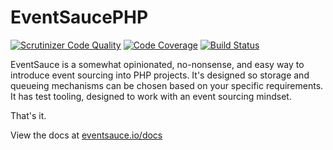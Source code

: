 # EventSaucePHP

[![Scrutinizer Code Quality](https://scrutinizer-ci.com/g/EventSaucePHP/EventSauce/badges/quality-score.png?b=master)](https://scrutinizer-ci.com/g/EventSaucePHP/EventSauce/?branch=master)
[![Code Coverage](https://scrutinizer-ci.com/g/EventSaucePHP/EventSauce/badges/coverage.png?b=master)](https://scrutinizer-ci.com/g/EventSaucePHP/EventSauce/?branch=master)
[![Build Status](https://travis-ci.org/EventSaucePHP/EventSauce.svg?branch=master)](https://travis-ci.org/EventSaucePHP/EventSauce)

EventSauce is a somewhat opinionated, no-nonsense, and easy way to introduce event sourcing into
PHP projects. It's designed so storage and queueing mechanisms can be chosen based on your
specific requirements. It has test tooling, designed to work with an event sourcing mindset.  

That's it.

View the docs at [eventsauce.io/docs](https://eventsauce.io/docs/)